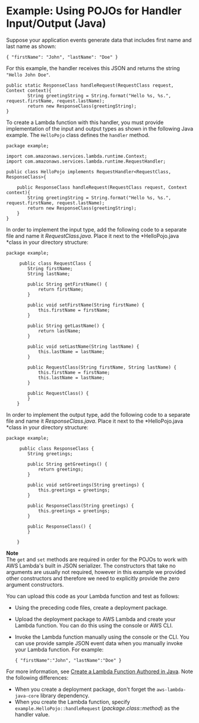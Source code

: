 # Example: Using POJOs for Handler Input/Output \(Java\)<a name="java-handler-io-type-pojo"></a>

Suppose your application events generate data that includes first name and last name as shown:

```
{ "firstName": "John", "lastName": "Doe" }  
```

For this example, the handler receives this JSON and returns the string `"Hello John Doe"`\. 

```
public static ResponseClass handleRequest(RequestClass request, Context context){
        String greetingString = String.format("Hello %s, %s.", request.firstName, request.lastName);
        return new ResponseClass(greetingString);
}
```

To create a Lambda function with this handler, you must provide implementation of the input and output types as shown in the following Java example\. The `HelloPojo` class defines the `handler` method\. 

```
package example;

import com.amazonaws.services.lambda.runtime.Context; 
import com.amazonaws.services.lambda.runtime.RequestHandler;

public class HelloPojo implements RequestHandler<RequestClass, ResponseClass>{   

    public ResponseClass handleRequest(RequestClass request, Context context){
        String greetingString = String.format("Hello %s, %s.", request.firstName, request.lastName);
        return new ResponseClass(greetingString);
    }
}
```

In order to implement the input type, add the following code to a separate file and name it *RequestClass\.java*\. Place it next to the *HelloPojo\.java *class in your directory structure:

```
package example;
        
     public class RequestClass {
        String firstName;
        String lastName;

        public String getFirstName() {
            return firstName;
        }

        public void setFirstName(String firstName) {
            this.firstName = firstName;
        }

        public String getLastName() {
            return lastName;
        }

        public void setLastName(String lastName) {
            this.lastName = lastName;
        }

        public RequestClass(String firstName, String lastName) {
            this.firstName = firstName;
            this.lastName = lastName;
        }

        public RequestClass() {
        }
    }
```

In order to implement the output type, add the following code to a separate file and name it *ResponseClass\.java*\. Place it next to the *HelloPojo\.java *class in your directory structure:

```
package example;
        
     public class ResponseClass {
        String greetings;

        public String getGreetings() {
            return greetings;
        }

        public void setGreetings(String greetings) {
            this.greetings = greetings;
        }

        public ResponseClass(String greetings) {
            this.greetings = greetings;
        }

        public ResponseClass() {
        }

    }
```

**Note**  
 The `get` and `set` methods are required in order for the POJOs to work with AWS Lambda's built in JSON serializer\. The constructors that take no arguments are usually not required, however in this example we provided other constructors and therefore we need to explicitly provide the zero argument constructors\.

You can upload this code as your Lambda function and test as follows:
+ Using the preceding code files, create a deployment package\.
+ Upload the deployment package to AWS Lambda and create your Lambda function\. You can do this using the console or AWS CLI\.
+ Invoke the Lambda function manually using the console or the CLI\. You can use provide sample JSON event data when you manually invoke your Lambda function\. For example: 

  ```
  { "firstName":"John", "lastName":"Doe" }
  ```

For more information, see [Create a Lambda Function Authored in Java](get-started-step4-optional.md)\. Note the following differences:
+ When you create a deployment package, don't forget the `aws-lambda-java-core` library dependency\.
+ When you create the Lambda function, specify `example.HelloPojo::handleRequest` \(*package*\.*class*::*method*\) as the handler value\.